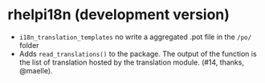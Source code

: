 # rhelpi18n (development version)

-  `i18n_translation_templates` no write a aggregated .pot file in the `/po/` folder
-   Adds `read_translations()` to the package. 
  The output of the function is the list of translation hosted by the translation module. (#14, thanks, @maelle).
